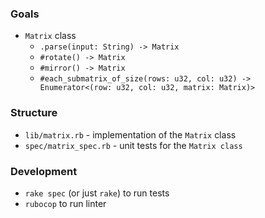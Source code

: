 ### Goals

+ `Matrix` class
  + `.parse(input: String) -> Matrix`
  + `#rotate() -> Matrix`
  + `#mirror() -> Matrix`
  + `#each_submatrix_of_size(rows: u32, col: u32) -> Enumerator<(row: u32, col: u32, matrix: Matrix)>`

### Structure

+ `lib/matrix.rb` - implementation of the `Matrix` class
+ `spec/matrix_spec.rb` - unit tests for the `Matrix class`

### Development

+ `rake spec` (or just `rake`) to run tests
+ `rubocop` to run linter
